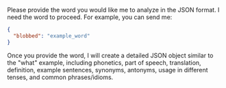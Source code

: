 Please provide the word you would like me to analyze in the JSON format. I need the word to proceed. For example, you can send me:

```json
{
  "blobbed": "example_word"
}
```

Once you provide the word, I will create a detailed JSON object similar to the "what" example, including phonetics, part of speech, translation, definition, example sentences, synonyms, antonyms, usage in different tenses, and common phrases/idioms.
 